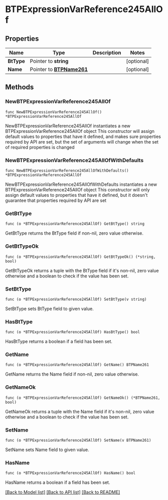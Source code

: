 # BTPExpressionVarReference245AllOf

## Properties

Name | Type | Description | Notes
------------ | ------------- | ------------- | -------------
**BtType** | Pointer to **string** |  | [optional] 
**Name** | Pointer to [**BTPName261**](BTPName-261.md) |  | [optional] 

## Methods

### NewBTPExpressionVarReference245AllOf

`func NewBTPExpressionVarReference245AllOf() *BTPExpressionVarReference245AllOf`

NewBTPExpressionVarReference245AllOf instantiates a new BTPExpressionVarReference245AllOf object
This constructor will assign default values to properties that have it defined,
and makes sure properties required by API are set, but the set of arguments
will change when the set of required properties is changed

### NewBTPExpressionVarReference245AllOfWithDefaults

`func NewBTPExpressionVarReference245AllOfWithDefaults() *BTPExpressionVarReference245AllOf`

NewBTPExpressionVarReference245AllOfWithDefaults instantiates a new BTPExpressionVarReference245AllOf object
This constructor will only assign default values to properties that have it defined,
but it doesn't guarantee that properties required by API are set

### GetBtType

`func (o *BTPExpressionVarReference245AllOf) GetBtType() string`

GetBtType returns the BtType field if non-nil, zero value otherwise.

### GetBtTypeOk

`func (o *BTPExpressionVarReference245AllOf) GetBtTypeOk() (*string, bool)`

GetBtTypeOk returns a tuple with the BtType field if it's non-nil, zero value otherwise
and a boolean to check if the value has been set.

### SetBtType

`func (o *BTPExpressionVarReference245AllOf) SetBtType(v string)`

SetBtType sets BtType field to given value.

### HasBtType

`func (o *BTPExpressionVarReference245AllOf) HasBtType() bool`

HasBtType returns a boolean if a field has been set.

### GetName

`func (o *BTPExpressionVarReference245AllOf) GetName() BTPName261`

GetName returns the Name field if non-nil, zero value otherwise.

### GetNameOk

`func (o *BTPExpressionVarReference245AllOf) GetNameOk() (*BTPName261, bool)`

GetNameOk returns a tuple with the Name field if it's non-nil, zero value otherwise
and a boolean to check if the value has been set.

### SetName

`func (o *BTPExpressionVarReference245AllOf) SetName(v BTPName261)`

SetName sets Name field to given value.

### HasName

`func (o *BTPExpressionVarReference245AllOf) HasName() bool`

HasName returns a boolean if a field has been set.


[[Back to Model list]](../README.md#documentation-for-models) [[Back to API list]](../README.md#documentation-for-api-endpoints) [[Back to README]](../README.md)


